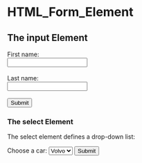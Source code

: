 # HTML_Form_Element

<!DOCTYPE html>

<html>
<body>

<h2>The input Element</h2>

<form action="/action_page.php">
  <label for="fname">First name:</label><br>
  <input type="text" id="fname" name="fname"><br><br>
   <label for="lname">Last name:</label><br>
  <input type="text" id="lname" name="lname"><br><br>
  <input type="submit" value="Submit">
</form>

<h3>The select Element</h3>

<p>The select element defines a drop-down list:</p>

<form action="/action_page.php">
  <label for="cars">Choose a car:</label>
  <select id="cars" name="cars">
    <option value="volvo">Volvo</option>
    <option value="saab">Saab</option>
    <option value="fiat">Fiat</option>
    <option value="audi">Audi</option>
  </select>
  <input type="submit">
</form>

</body>
</html>